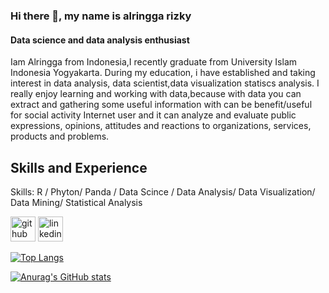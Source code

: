 ### Hi there 👋, my name is alringga rizky 
#### Data science and data analysis enthusiast
Iam Alringga from Indonesia,I recently graduate from University Islam Indonesia Yogyakarta. During my education, i have established and taking interest in data analysis, data scientist,data visualization statiscs analysis. I really enjoy learning and working with data,because with data you can extract and gathering some useful information with can be benefit/useful for social activity Internet user and it can analyze and evaluate public expressions, opinions, attitudes and reactions to organizations, services, products and problems.

## Skills and Experience 



Skills: R / Phyton/ Panda / Data Scince / Data Analysis/ Data Visualization/ Data Mining/ Statistical Analysis



[<img src='https://cdn.jsdelivr.net/npm/simple-icons@3.0.1/icons/github.svg' alt='github' height='40'>](https://github.com/ringga12)  [<img src='https://cdn.jsdelivr.net/npm/simple-icons@3.0.1/icons/linkedin.svg' alt='linkedin' height='40'>](https://www.linkedin.com/in/https://www.linkedin.com/in/al-ringga-004b0b193//)  

[![Top Langs](https://github-readme-stats.vercel.app/api/top-langs/?username=anuraghazra&layout=compact&show_icons=true)](https://github.com/anuraghazra/github-readme-stats)

[![Anurag's GitHub stats](https://github-readme-stats.vercel.app/api?username=ringga12)](https://github.com/anuraghazra/github-readme-stats)
